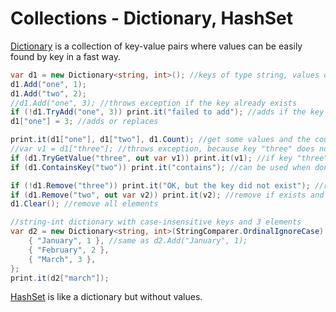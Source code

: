 # Collections - Dictionary, HashSet
<a href='https://www.google.com/search?q=C%23+%27Dictionary+T+class%27'>Dictionary</a> is a collection of key-value pairs where values can be easily found by key in a fast way.

```csharp
var d1 = new Dictionary<string, int>(); //keys of type string, values of type int
d1.Add("one", 1);
d1.Add("two", 2);
//d1.Add("one", 3); //throws exception if the key already exists
if (!d1.TryAdd("one", 3)) print.it("failed to add"); //adds if the key does not exist
d1["one"] = 3; //adds or replaces

print.it(d1["one"], d1["two"], d1.Count); //get some values and the count of elements
//var v1 = d1["three"]; //throws exception, because key "three" does not exist
if (d1.TryGetValue("three", out var v1)) print.it(v1); //if key "three" exists, get its value
if (d1.ContainsKey("two")) print.it("contains"); //can be used when don't need the value

if (!d1.Remove("three")) print.it("OK, but the key did not exist"); //remove if exists
if (d1.Remove("two", out var v2)) print.it(v2); //remove if exists and get value
d1.Clear(); //remove all elements

//string-int dictionary with case-insensitive keys and 3 elements
var d2 = new Dictionary<string, int>(StringComparer.OrdinalIgnoreCase) {
	{ "January", 1 }, //same as d2.Add("January", 1);
	{ "February", 2 },
	{ "March", 3 },
};
print.it(d2["march"]);
```

<a href='https://www.google.com/search?q=C%23+%27HashSet+T+class%27'>HashSet</a> is like a dictionary but without values.
